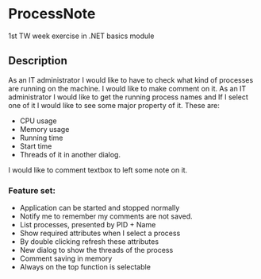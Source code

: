 # ProcessNote
1st TW week exercise in .NET basics module

## Description
As an IT administrator I would like to have to check what kind of processes are running on the machine. I would like to make comment on it. As an IT administrator I would like to get the running process names and If I select one of it I would like to see some major property of it.
These are:
* CPU usage
* Memory usage
* Running time
* Start time
* Threads of it in another dialog.

I would like to comment textbox to left some note on it.

### Feature set:
* Application can be started and stopped normally
* Notify me to remember my comments are not saved.
* List processes, presented by PID + Name
* Show required attributes when I select a process
* By double clicking refresh these attributes
* New dialog to show the threads of the process
* Comment saving in memory
* Always on the top function is selectable